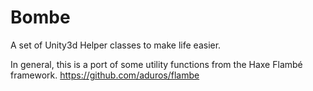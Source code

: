# Bombe
A set of Unity3d Helper classes to make life easier.


In general, this is a port of some utility functions from the Haxe Flambé framework. 
https://github.com/aduros/flambe
